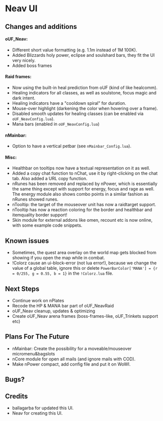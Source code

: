 # Neav UI

## Changes and additions

#### oUF_Neav:

- Different short value formatting (e.g. 1.1m instead of 1M 100K).
- Added Blizzards holy power, eclipse and soulshard bars, they fit the UI very nicely.
- Added boss frames

#### Raid frames:

- Now using the built-in heal prediction from oUF (kind of like healcomm).
- Healing indicators for all classes, as well as soulstone, focus magic and dark intent.
- Healing indicators have a "cooldown spiral" for duration.
- Mouse-over highlight (darkening the color when hovering over a frame).
- Disabled smooth updates for healing classes (can be enabled via `oUF_NeavConfig.lua`).
- Mana bars (enabled in `oUF_NeavConfig.lua`)

#### nMainbar:

- Option to have a vertical petbar (see `nMainbar_Config.lua`).

#### Misc:

- Healthbar on tooltips now have a textual representation on it as well.
- Added a copy chat function to nChat, use it by right-clicking on the chat tab. Also added a URL copy function.
- nRunes has been removed and replaced by nPower, which is essentially the same thing except with support for energy, focus and rage as well. The energy module also shows combo points in a similar fashion as nRunes showed runes.
- nTooltip: the target of the mouseover unit has now a raidtarget support.
- nTooltip has now a reaction coloring for the border and healthbar and itemquality border support!
- Skin module for external addons like omen, recount etc is now online, with some example code snippets.

## Known issues

- Sometimes, the quest area overlay on the world map gets blocked from showing if you open the map while in combat.
- !Colorz cause an ui-block-error (not lua error!), because we change the value of a global table, ignore this or delete `PowerBarColor['MANA'] = {r = 0/255, g = 0.55, b = 1}` in the `!Colorz.lua` file.

## Next Steps

- Continue work on nPlates
- Recode the HP & MANA bar part of oUF_NeavRaid
- oUF_Neav cleanup, updates & optimizing
- Create oUF_Neav arena frames (boss-frames-like, oUF_Trinkets support etc)

## Plans For The Future 

- nMainbar: Create the possibility for a moveable/mouseover micromenu&bagslots
- nCore module for open all mails (and ignore mails with COD).
- Make nPower compact, add config file and put it on WoWI.

## Bugs?

## Credits

- ballagarba for updated this UI.
- Neav for creating this UI.
